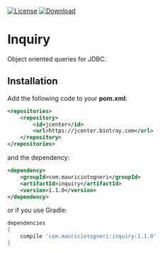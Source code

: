 [![License](https://img.shields.io/badge/license-MIT-green.svg)](https://github.com/mauriciotogneri/inquiry/blob/master/LICENSE.md)
[![Download](https://api.bintray.com/packages/mauriciotogneri/maven/inquiry/images/download.svg)](https://bintray.com/mauriciotogneri/maven/inquiry/_latestVersion)

# Inquiry
Object oriented queries for JDBC.

## Installation

Add the following code to your **pom.xml**:

```xml
<repositories>
    <repository>
        <id>jcenter</id>
        <url>https://jcenter.bintray.com</url>
    </repository>
</repositories>
```

and the dependency:

```xml
<dependency>
    <groupId>com.mauriciotogneri</groupId>
    <artifactId>inquiry</artifactId>
    <version>1.1.0</version>
</dependency>
```

or if you use Gradle:

```groovy
dependencies
{
    compile 'com.mauriciotogneri:inquiry:1.1.0'
}
```